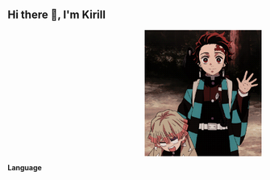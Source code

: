 ## Hi there 👋, I'm Kirill   
 <code style="width: 100%; height: 250px; display: flex; justify-content: flex-end">
	<img src='./assets/Tanjirou-demon-slayer.gif' />
 </code>


**Language**
